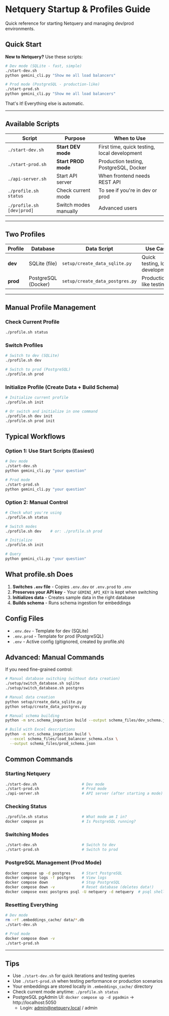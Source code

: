 # Netquery Startup & Profiles Guide

Quick reference for starting Netquery and managing dev/prod environments.

## Quick Start

**New to Netquery?** Use these scripts:

```bash
# Dev mode (SQLite - fast, simple)
./start-dev.sh
python gemini_cli.py "Show me all load balancers"

# Prod mode (PostgreSQL - production-like)
./start-prod.sh
python gemini_cli.py "Show me all load balancers"
```

That's it! Everything else is automatic.

---

## Available Scripts

| Script | Purpose | When to Use |
|--------|---------|-------------|
| `./start-dev.sh` | **Start DEV mode** | First time, quick testing, local development |
| `./start-prod.sh` | **Start PROD mode** | Production testing, PostgreSQL, Docker |
| `./api-server.sh` | Start API server | When frontend needs REST API |
| `./profile.sh status` | Check current mode | To see if you're in dev or prod |
| `./profile.sh [dev\|prod]` | Switch modes manually | Advanced users |

---

## Two Profiles

| Profile | Database | Data Script | Use Case |
|---------|----------|-------------|----------|
| **dev** | SQLite (file) | `setup/create_data_sqlite.py` | Quick testing, local development |
| **prod** | PostgreSQL (Docker) | `setup/create_data_postgres.py` | Production-like testing |

---

## Manual Profile Management

### Check Current Profile
```bash
./profile.sh status
```

### Switch Profiles
```bash
# Switch to dev (SQLite)
./profile.sh dev

# Switch to prod (PostgreSQL)
./profile.sh prod
```

### Initialize Profile (Create Data + Build Schema)
```bash
# Initialize current profile
./profile.sh init

# Or switch and initialize in one command
./profile.sh dev init
./profile.sh prod init
```

## Typical Workflows

### Option 1: Use Start Scripts (Easiest)
```bash
# Dev mode
./start-dev.sh
python gemini_cli.py "your question"

# Prod mode
./start-prod.sh
python gemini_cli.py "your question"
```

### Option 2: Manual Control
```bash
# Check what you're using
./profile.sh status

# Switch modes
./profile.sh dev    # or: ./profile.sh prod

# Initialize
./profile.sh init

# Query
python gemini_cli.py "your question"
```

## What profile.sh Does

1. **Switches `.env` file** - Copies `.env.dev` or `.env.prod` to `.env`
2. **Preserves your API key** - Your `GEMINI_API_KEY` is kept when switching
3. **Initializes data** - Creates sample data in the right database
4. **Builds schema** - Runs schema ingestion for embeddings

## Config Files

- `.env.dev` - Template for dev (SQLite)
- `.env.prod` - Template for prod (PostgreSQL)
- `.env` - Active config (gitignored, created by profile.sh)

## Advanced: Manual Commands

If you need fine-grained control:

```bash
# Manual database switching (without data creation)
./setup/switch_database.sh sqlite
./setup/switch_database.sh postgres

# Manual data creation
python setup/create_data_sqlite.py
python setup/create_data_postgres.py

# Manual schema building
python -m src.schema_ingestion build --output schema_files/dev_schema.json

# Build with Excel descriptions
python -m src.schema_ingestion build \
  --excel schema_files/load_balancer_schema.xlsx \
  --output schema_files/prod_schema.json
```

## Common Commands

### Starting Netquery
```bash
./start-dev.sh                    # Dev mode
./start-prod.sh                   # Prod mode
./api-server.sh                   # API server (after starting a mode)
```

### Checking Status
```bash
./profile.sh status               # What mode am I in?
docker compose ps                 # Is PostgreSQL running?
```

### Switching Modes
```bash
./start-dev.sh                    # Switch to dev
./start-prod.sh                   # Switch to prod
```

### PostgreSQL Management (Prod Mode)
```bash
docker compose up -d postgres     # Start PostgreSQL
docker compose logs -f postgres   # View logs
docker compose down               # Stop PostgreSQL
docker compose down -v            # Reset database (deletes data!)
docker compose exec postgres psql -U netquery -d netquery  # psql shell
```

### Resetting Everything
```bash
# Dev mode
rm -rf .embeddings_cache/ data/*.db
./start-dev.sh

# Prod mode
docker compose down -v
./start-prod.sh
```

---

## Tips

- Use `./start-dev.sh` for quick iterations and testing queries
- Use `./start-prod.sh` when testing performance or production scenarios
- Your embeddings are stored locally in `.embeddings_cache/` directory
- Check current mode anytime: `./profile.sh status`
- PostgreSQL pgAdmin UI: `docker compose up -d pgadmin` → http://localhost:5050
  - Login: admin@netquery.local / admin
